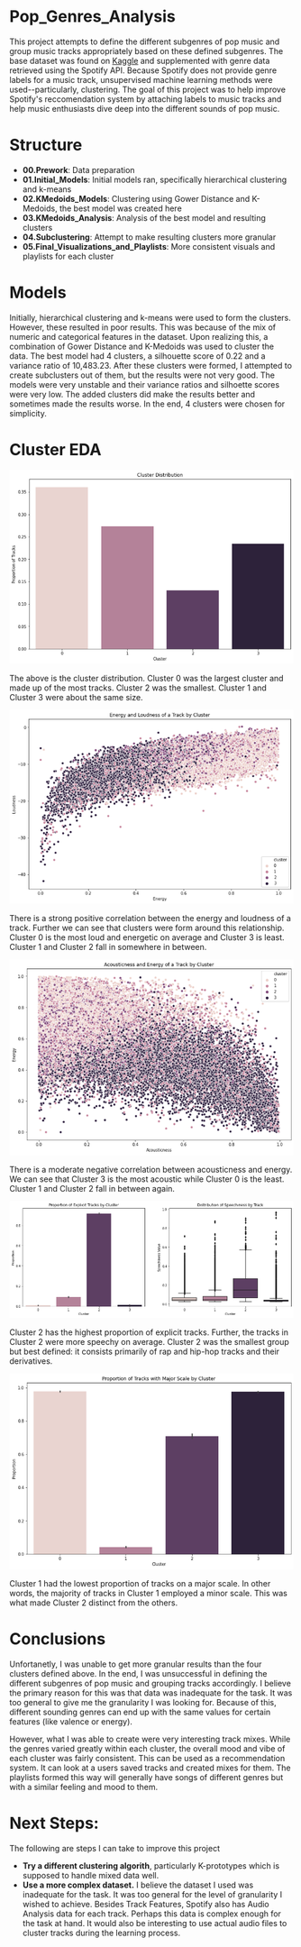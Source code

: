 # Pop_Genres_Analysis

This project attempts to define the different subgenres of pop music and group music tracks appropriately based on these defined subgenres. The base dataset was found on [Kaggle](https://www.kaggle.com/yamaerenay/spotify-dataset-19212020-160k-tracks) and supplemented with genre data retrieved using the Spotify API. Because Spotify does not provide genre labels for a music track, unsupervised machine learning methods were used--particularly, clustering. The goal of this project was to help improve Spotify's reccomendation system by attaching labels to music tracks and help music enthusiasts dive deep into the different sounds of pop music.

# Structure
  * **00.Prework**: Data preparation
  * **01.Initial_Models**: Initial models ran, specifically hierarchical clustering and k-means
  * **02.KMedoids_Models**: Clustering using Gower Distance and K-Medoids, the best model was created here
  * **03.KMedoids_Analysis**: Analysis of the best model and resulting clusters
  * **04.Subclustering**: Attempt to make resulting clusters more granular
  * **05.Final_Visualizations_and_Playlists**: More consistent visuals and playlists for each cluster
  
# Models
Initially, hierarchical clustering and k-means were used to form the clusters. However, these resulted in poor results. This was because of the mix of numeric and categorical features in the dataset. Upon realizing this, a combination of Gower Distance and K-Medoids was used to cluster the data. The best model had 4 clusters, a silhouette score of 0.22 and a variance ratio of 10,483.23. After these clusters were formed, I attempted to create subclusters out of them, but the results were not very good. The models were very unstable and their variance ratios and silhoette scores were very low. The added clusters did make the results better and sometimes made the results worse. In the end, 4 clusters were chosen for simplicity.

# Cluster EDA
![Image](Images/cluster_dist.png)

The above is the cluster distribution. Cluster 0 was the largest cluster and made up of the most tracks. Cluster 2 was the smallest. Cluster 1 and Cluster 3 were about the same size.

![Image](Images/energy_loudness_corr.png)

There is a strong positive correlation between the energy and loudness of a track. Further we can see that clusters were form around this relationship. Cluster 0 is the most loud and energetic on average and Cluster 3 is least. Cluster 1 and Cluster 2 fall in somewhere in between. 

![Image](Images/energy_acoustic_corr.png)

There is a moderate negative correlation between acousticness and energy. We can see that Cluster 3 is the most acoustic while Cluster 0 is the least. Cluster 1 and Cluster 2 fall in between again. 

![Image](Images/cluster2.png)

Cluster 2 has the highest proportion of explicit tracks. Further, the tracks in Cluster 2 were more speechy on average. Cluster 2 was the smallest group but best defined: it consists primarily of rap and hip-hop tracks and their derivatives.

![Image](Images/track_scale.png)

Cluster 1 had the lowest proportion of tracks on a major scale. In other words, the majority of tracks in Cluster 1 employed a minor scale. This was what made Cluster 2 distinct from the others. 

# Conclusions
Unfortanetly, I was unable to get more granular results than the four clusters defined above. In the end, I was unsuccessful in defining the different subgenres of pop music and grouping tracks accordingly. I believe the primary reason for this was that data was inadequate for the task. It was too general to give me the granularity I was looking for. Because of this, different sounding genres can end up with the same values for certain features (like valence or energy).

However, what I was able to create were very interesting track mixes. While the genres varied greatly within each cluster, the overall mood and vibe of each cluster was fairly consistent. This can be used as a recommendation system. It can look at a users saved tracks and created mixes for them. The playlists formed this way will generally have songs of different genres but with a similar feeling and mood to them.

# Next Steps:
The following are steps I can take to improve this project
* **Try a different clustering algorith**, particularly K-prototypes which is supposed to handle mixed data well.
* **Use a more complex dataset.** I believe the dataset I used was inadequate for the task. It was too general for the level of granularity I wished to achieve. Besides Track Features, Spotify also has Audio Analysis data for each track. Perhaps this data is complex enough for the task at hand. It would also be interesting to use actual audio files to cluster tracks during the learning process. 
